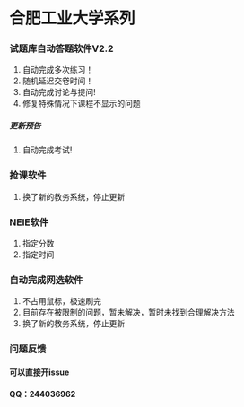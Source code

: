 <div class="line_item line_item_display xiaoshujiang_element" data-line="1"></div>
<div class="xiaoshujiang_element xsj_anchor">
  <a name="e59088e882a5e5b7a5e4b89ae5a4a7e5ada6e7b3bbe58897_1" class="blank_anchor_name"></a>
  <a id="e59088e882a5e5b7a5e4b89ae5a4a7e5ada6e7b3bbe58897_1" class="blank_anchor_id"></a>
  <a name="合肥工业大学系列" class="blank_anchor_name"></a>
  <a id="合肥工业大学系列" class="blank_anchor_id"></a>
</div>
<h1 class="xsj_heading_h1">
  <span class="xsj_heading_content">合肥工业大学系列</span>
</h1>
<div class="line_item line_item_display xiaoshujiang_element" data-line="3"></div>
<div class="xiaoshujiang_element xsj_anchor">
  <a name="e8af95e9a298e5ba93e887aae58aa8e7ad94e9a298e8bdafe4bbb6v22_2" class="blank_anchor_name"></a>
  <a id="e8af95e9a298e5ba93e887aae58aa8e7ad94e9a298e8bdafe4bbb6v22_2" class="blank_anchor_id"></a>
  <a name="试题库自动答题软件v22" class="blank_anchor_name"></a>
  <a id="试题库自动答题软件v22" class="blank_anchor_id"></a>
</div>
<h3 class="xsj_heading_h3">
  <span class="xsj_heading_content">试题库自动答题软件V2.2</span>
</h3>
<div class="line_item xiaoshujiang_element" data-line="4"></div>
<ol>
  <li>
    <div class="line_item xiaoshujiang_element" data-line="4"></div>
    自动完成多次练习！</li>
  <li>
    <div class="line_item xiaoshujiang_element" data-line="5"></div>
    随机延迟交卷时间！</li>
  <li>
    <div class="line_item xiaoshujiang_element" data-line="6"></div>
    自动完成讨论与提问!</li>
  <li>
    <div class="line_item xiaoshujiang_element" data-line="7"></div>
    修复特殊情况下课程不显示的问题</li>
</ol>
<div class="line_item line_item_display xiaoshujiang_element" data-line="8"></div>
<div class="xiaoshujiang_element xsj_anchor">
  <a name="e69bb4e696b0e9a284e5918a_3" class="blank_anchor_name"></a>
  <a id="e69bb4e696b0e9a284e5918a_3" class="blank_anchor_id"></a>
  <a name="更新预告" class="blank_anchor_name"></a>
  <a id="更新预告" class="blank_anchor_id"></a>
</div>
<h5 class="xsj_heading_h5">
  <span class="xsj_heading_content">更新预告</span>
</h5>
<div class="line_item xiaoshujiang_element" data-line="9"></div>
<ol>
  <li>
    <div class="line_item xiaoshujiang_element" data-line="9"></div>
    自动完成考试!</li>
</ol>
<div class="line_item line_item_display xiaoshujiang_element" data-line="11"></div>
<div class="xiaoshujiang_element xsj_anchor">
  <a name="e68aa2e8afbee8bdafe4bbb6_4" class="blank_anchor_name"></a>
  <a id="e68aa2e8afbee8bdafe4bbb6_4" class="blank_anchor_id"></a>
  <a name="抢课软件" class="blank_anchor_name"></a>
  <a id="抢课软件" class="blank_anchor_id"></a>
</div>
<h3 class="xsj_heading_h3">
  <span class="xsj_heading_content">抢课软件</span>
</h3>
<div class="line_item xiaoshujiang_element" data-line="13"></div>
<ol>
  <li>
    <div class="line_item xiaoshujiang_element" data-line="13"></div>
    换了新的教务系统，停止更新</li>
</ol>
<div class="line_item line_item_display xiaoshujiang_element" data-line="15"></div>
<div class="xiaoshujiang_element xsj_anchor">
  <a name="neiee8bdafe4bbb6_5" class="blank_anchor_name"></a>
  <a id="neiee8bdafe4bbb6_5" class="blank_anchor_id"></a>
  <a name="neie软件" class="blank_anchor_name"></a>
  <a id="neie软件" class="blank_anchor_id"></a>
</div>
<h3 class="xsj_heading_h3">
  <span class="xsj_heading_content">NEIE软件</span>
</h3>
<div class="line_item xiaoshujiang_element" data-line="17"></div>
<ol>
  <li>
    <div class="line_item xiaoshujiang_element" data-line="17"></div>
    指定分数</li>
  <li>
    <div class="line_item xiaoshujiang_element" data-line="18"></div>
    指定时间</li>
</ol>
<div class="line_item line_item_display xiaoshujiang_element" data-line="20"></div>
<div class="xiaoshujiang_element xsj_anchor">
  <a name="e887aae58aa8e5ae8ce68890e7bd91e98089e8bdafe4bbb6_6" class="blank_anchor_name"></a>
  <a id="e887aae58aa8e5ae8ce68890e7bd91e98089e8bdafe4bbb6_6" class="blank_anchor_id"></a>
  <a name="自动完成网选软件" class="blank_anchor_name"></a>
  <a id="自动完成网选软件" class="blank_anchor_id"></a>
</div>
<h3 class="xsj_heading_h3">
  <span class="xsj_heading_content">自动完成网选软件</span>
</h3>
<div class="line_item xiaoshujiang_element" data-line="22"></div>
<ol>
  <li>
    <div class="line_item xiaoshujiang_element" data-line="22"></div>
    不占用鼠标，极速刷完</li>
  <li>
    <div class="line_item xiaoshujiang_element" data-line="23"></div>
    目前存在被限制的问题，暂未解决，暂时未找到合理解决方法</li>
  <li>
    <div class="line_item xiaoshujiang_element" data-line="24"></div>
    换了新的教务系统，停止更新</li>
</ol>
<div class="line_item line_item_display xiaoshujiang_element" data-line="26"></div>
<div class="xiaoshujiang_element xsj_anchor">
  <a name="e997aee9a298e58f8de9a688_7" class="blank_anchor_name"></a>
  <a id="e997aee9a298e58f8de9a688_7" class="blank_anchor_id"></a>
  <a name="问题反馈" class="blank_anchor_name"></a>
  <a id="问题反馈" class="blank_anchor_id"></a>
</div>
<h3 class="xsj_heading_h3">
  <span class="xsj_heading_content">问题反馈</span>
</h3>
<div class="line_item line_item_display xiaoshujiang_element" data-line="27"></div>
<div class="xiaoshujiang_element xsj_anchor">
  <a name="e58fafe4bba5e79bb4e68ea5e5bc80issue_8" class="blank_anchor_name"></a>
  <a id="e58fafe4bba5e79bb4e68ea5e5bc80issue_8" class="blank_anchor_id"></a>
  <a name="可以直接开issue" class="blank_anchor_name"></a>
  <a id="可以直接开issue" class="blank_anchor_id"></a>
</div>
<h4 class="xsj_heading_h4">
  <span class="xsj_heading_content">可以直接开issue</span>
</h4>
<div class="line_item line_item_display xiaoshujiang_element" data-line="28"></div>
<div class="xiaoshujiang_element xsj_anchor">
  <a name="qqefbc9a244036962_9" class="blank_anchor_name"></a>
  <a id="qqefbc9a244036962_9" class="blank_anchor_id"></a>
  <a name="qq244036962" class="blank_anchor_name"></a>
  <a id="qq244036962" class="blank_anchor_id"></a>
</div>
<h4 class="xsj_heading_h4">
  <span class="xsj_heading_content">QQ：244036962</span>
</h4>
